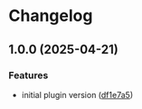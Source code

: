 # Changelog

## 1.0.0 (2025-04-21)


### Features

* initial plugin version ([df1e7a5](https://github.com/tgreyuk/remark-insert-headings/commit/df1e7a5948ec7636d352e68ddd6d591c224e3f76))
